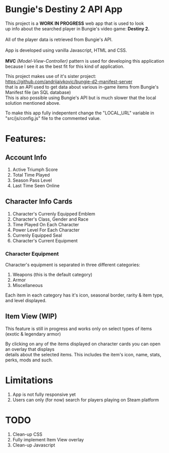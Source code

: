 # Bungie's Destiny 2 API App

This project is a **WORK IN PROGRESS** web app that is used to look<br> up info about the  searched player in Bungie's video game: **Destiny 2.**<br>
<br>
All of the player data is retrieved from Bungie's API.
<br>
<br>
App is developed using vanilla Javascript, HTML and CSS.<br><br>
**MVC** _(Model-View-Controller)_ pattern is used for developing this application<br>
because I see it as the best fit for this kind of application.

This project makes use of it's sister project: https://github.com/andrijaivkovic/bungie-d2-manifest-server <br>
that is an API used to get data about various in-game items from Bungie's Manifest file (an SQL database)<br>
This is also possible using Bungie's API but is much slower that the local solution mentioned above.<br>

To make this app fully indepentent change the "LOCAL_URL" variable in "src/js/config.js" file to the commented value.

# Features:
## Account Info
1) Active Triumph Score<br>
2) Total Time Played<br>
3) Season Pass Level<br>
4) Last Time Seen Online

## Character Info Cards
1) Character's Currenly Equipped Emblem
2) Character's Class, Gender and Race
3) Time Played On Each Character
4) Power Level For Each Character
5) Currenly Equipped Seal
6) Character's Current Equipment

### Character Equipment
Character's equipment is separated in three different categories:
1) Weapons (this is the default category)
2) Armor
3) Miscellaneous

Each item in each category has it's icon, seasonal border, rarity & item type, and level displayed.

## Item View (WIP)
This feature is still in progress and works only on select types of items (exotic & legendary armor)

By clicking on any of the items displayed on character cards you can open an overlay that displays<br>
details about the selected items. This includes the item's icon, name, stats, perks, mods and such.

# Limitations
1) App is not fully responsive yet 
2) Users can only (for now) search for players playing on Steam platform

# TODO
1) Clean-up CSS
2) Fully implement Item View overlay
3) Clean-up Javascript


